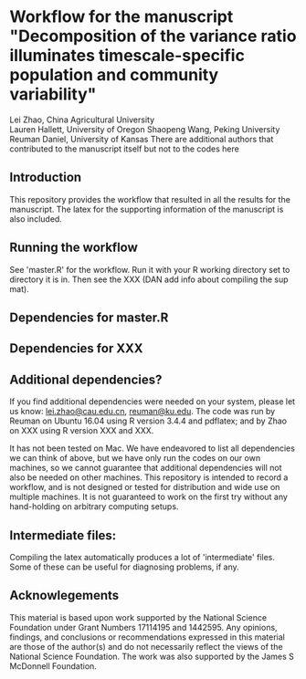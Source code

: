 # Workflow for the manuscript "Decomposition of the variance ratio illuminates timescale-specific population and community variability"

Lei Zhao, China Agricultural University  
Lauren Hallett, University of Oregon 
Shaopeng Wang, Peking University  
Reuman Daniel, University of Kansas
There are additional authors that contributed to the manuscript itself but not to the codes here 

## Introduction

This repository provides the workflow that resulted in all the results for the manuscript. The latex for the supporting information of the manuscript is also included. 

## Running the workflow

See 'master.R' for the workflow. Run it with your R working directory set to directory it
is in. Then see the XXX (DAN add info about compiling the sup mat).

## Dependencies for master.R



## Dependencies for XXX


## Additional dependencies?

If you find additional dependencies were needed on your system, please let us know: 
lei.zhao@cau.edu.cn, reuman@ku.edu. The code was run by Reuman on Ubuntu 16.04 
using R version 3.4.4 and pdflatex; and by Zhao on XXX using R version XXX and XXX. 
<!--***DAN: Lei, please fill in the XXXs above-->
It has not been tested on Mac. We have endeavored to list all dependencies we can 
think of above, but we have only run the codes on our own machines, so we cannot 
guarantee that additional dependencies will not also be needed on other machines. 
This repository is intended to record a workflow, and is not designed or tested 
for distribution and wide use on multiple machines. It is not guaranteed to work 
on the first try without any hand-holding on arbitrary computing setups.

## Intermediate files:

Compiling the latex automatically produces a lot of 'intermediate' files. Some of these 
can be useful for diagnosing problems, if any. 

## Acknowlegements

This material is based upon 
work supported by the National Science Foundation under Grant Numbers 17114195 and 1442595. Any 
opinions, findings, and conclusions or recommendations expressed in this material are those of 
the author(s) and do not necessarily reflect the views of the National Science Foundation. The 
work was also supported by the James S McDonnell Foundation.
<!--***DAN: Lei, pls add any other acknowledgements, and funding statements for you if you want-->
